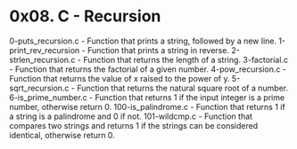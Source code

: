# 0x08. C - Recursion

0-puts_recursion.c - Function that prints a string, followed by a new line.
1-print_rev_recursion - Function that prints a string in reverse.
2-strlen_recursion.c - Function that returns the length of a string.
3-factorial.c - Function that returns the factorial of a given number.
4-pow_recursion.c - Function that returns the value of x raised to the power of y.
5-sqrt_recursion.c - Function that returns the natural square root of a number.
6-is_prime_number.c - Function that returns 1 if the input integer is a prime number, otherwise return 0.
100-is_palindrome.c - Function that returns 1 if a string is a palindrome and 0 if not.
101-wildcmp.c - Function that compares two strings and returns 1 if the strings can be considered identical, otherwise return 0.
